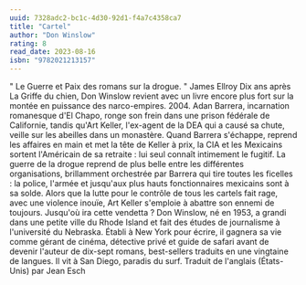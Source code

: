 ```yaml
---
uuid: 7328adc2-bc1c-4d30-92d1-f4a7c4358ca7
title: "Cartel"
author: "Don Winslow"
rating: 8
read_date: 2023-08-16
isbn: "9782021213157"
---
```


" Le Guerre et Paix des romans sur la drogue. " James Ellroy Dix ans après La Griffe du chien, Don Winslow revient avec un livre encore plus fort sur la montée en puissance des narco-empires. 2004. Adan Barrera, incarnation romanesque d'El Chapo, ronge son frein dans une prison fédérale de Californie, tandis qu'Art Keller, l'ex-agent de la DEA qui a causé sa chute, veille sur les abeilles dans un monastère. Quand Barrera s'échappe, reprend les affaires en main et met la tête de Keller à prix, la CIA et les Mexicains sortent l'Américain de sa retraite : lui seul connaît intimement le fugitif. La guerre de la drogue reprend de plus belle entre les différentes organisations, brillamment orchestrée par Barrera qui tire toutes les ficelles : la police, l'armée et jusqu'aux plus hauts fonctionnaires mexicains sont à sa solde. Alors que la lutte pour le contrôle de tous les cartels fait rage, avec une violence inouïe, Art Keller s'emploie à abattre son ennemi de toujours. Jusqu'où ira cette vendetta ? Don Winslow, né en 1953, a grandi dans une petite ville du Rhode Island et fait des études de journalisme à l'université du Nebraska. Établi à New York pour écrire, il gagnera sa vie comme gérant de cinéma, détective privé et guide de safari avant de devenir l'auteur de dix-sept romans, best-sellers traduits en une vingtaine de langues. Il vit à San Diego, paradis du surf. Traduit de l'anglais (États-Unis) par Jean Esch